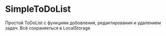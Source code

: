 # SimpleToDoList
Простой ToDoList с функциям добовления, редактирования и удалением задач. Всё сохраняеться в LocalStorage
